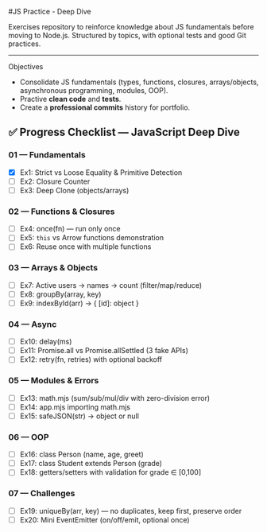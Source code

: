 #JS Practice - Deep Dive

Exercises repository to reinforce knowledge about JS fundamentals before moving to Node.js.
Structured by topics, with optional tests and good Git practices.

--- 

Objectives

- Consolidate JS fundamentals (types, functions, closures, arrays/objects, asynchronous programming, modules, OOP).
- Practive **clean code** and **tests**.
- Create a **professional commits** history for portfolio.

## ✅ Progress Checklist — JavaScript Deep Dive

### 01 — Fundamentals
- [x] Ex1: Strict vs Loose Equality & Primitive Detection
- [ ] Ex2: Closure Counter
- [ ] Ex3: Deep Clone (objects/arrays)

### 02 — Functions & Closures
- [ ] Ex4: once(fn) — run only once
- [ ] Ex5: `this` vs Arrow functions demonstration
- [ ] Ex6: Reuse once with multiple functions

### 03 — Arrays & Objects
- [ ] Ex7: Active users → names → count (filter/map/reduce)
- [ ] Ex8: groupBy(array, key)
- [ ] Ex9: indexById(arr) → { [id]: object }

### 04 — Async
- [ ] Ex10: delay(ms)
- [ ] Ex11: Promise.all vs Promise.allSettled (3 fake APIs)
- [ ] Ex12: retry(fn, retries) with optional backoff

### 05 — Modules & Errors
- [ ] Ex13: math.mjs (sum/sub/mul/div with zero-division error)
- [ ] Ex14: app.mjs importing math.mjs
- [ ] Ex15: safeJSON(str) → object or null

### 06 — OOP
- [ ] Ex16: class Person (name, age, greet)
- [ ] Ex17: class Student extends Person (grade)
- [ ] Ex18: getters/setters with validation for grade ∈ [0,100]

### 07 — Challenges
- [ ] Ex19: uniqueBy(arr, key) — no duplicates, keep first, preserve order
- [ ] Ex20: Mini EventEmitter (on/off/emit, optional once)
